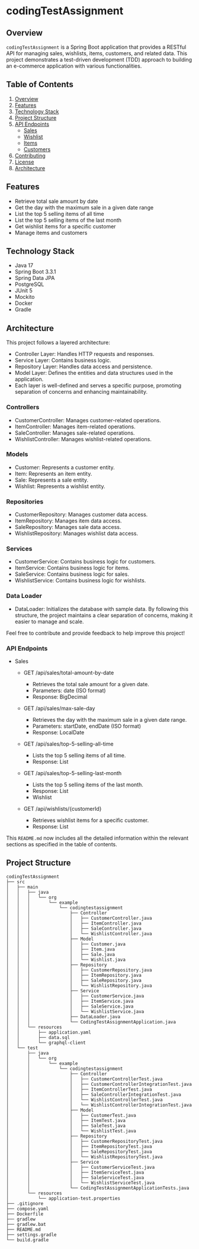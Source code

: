 # codingTestAssignment

## Overview

`codingTestAssignment` is a Spring Boot application that provides a RESTful API for managing sales, wishlists, items, customers, and related data. This project demonstrates a test-driven development (TDD) approach to building an e-commerce application with various functionalities.

## Table of Contents

1. [Overview](#overview)
2. [Features](#features)
3. [Technology Stack](#technology-stack)
4. [Project Structure](#project-structure)
5. [API Endpoints](#api-endpoints)
    - [Sales](#sales)
    - [Wishlist](#wishlist)
    - [Items](#items)
    - [Customers](#customers)
6. [Contributing](#contributing)
7. [License](#license)
8. [Architecture](#architecture)

## Features

- Retrieve total sale amount by date
- Get the day with the maximum sale in a given date range
- List the top 5 selling items of all time
- List the top 5 selling items of the last month
- Get wishlist items for a specific customer
- Manage items and customers

## Technology Stack

- Java 17
- Spring Boot 3.3.1
- Spring Data JPA
- PostgreSQL
- JUnit 5
- Mockito
- Docker
- Gradle

## Architecture
This project follows a layered architecture:

- Controller Layer: Handles HTTP requests and responses.
- Service Layer: Contains business logic.
- Repository Layer: Handles data access and persistence.
- Model Layer: Defines the entities and data structures used in the application.
- Each layer is well-defined and serves a specific purpose, promoting separation of concerns and enhancing maintainability.

### Controllers
- CustomerController: Manages customer-related operations.
- ItemController: Manages item-related operations.
- SaleController: Manages sale-related operations.
- WishlistController: Manages wishlist-related operations.
### Models
- Customer: Represents a customer entity.
- Item: Represents an item entity.
- Sale: Represents a sale entity.
- Wishlist: Represents a wishlist entity.
### Repositories
- CustomerRepository: Manages customer data access.
- ItemRepository: Manages item data access.
- SaleRepository: Manages sale data access.
- WishlistRepository: Manages wishlist data access.
### Services
- CustomerService: Contains business logic for customers.
- ItemService: Contains business logic for items.
- SaleService: Contains business logic for sales.
- WishlistService: Contains business logic for wishlists.
### Data Loader
- DataLoader: Initializes the database with sample data.
By following this structure, the project maintains a clear separation of concerns, making it easier to manage and scale.

Feel free to contribute and provide feedback to help improve this project!

### API Endpoints
- Sales
   - GET /api/sales/total-amount-by-date
      - Retrieves the total sale amount for a given date.
      - Parameters: date (ISO format)
      - Response: BigDecimal

   - GET /api/sales/max-sale-day
     - Retrieves the day with the maximum sale in a given date range.
     - Parameters: startDate, endDate (ISO format)
     - Response: LocalDate
     
  - GET /api/sales/top-5-selling-all-time
    - Lists the top 5 selling items of all time.
    - Response: List<Sale>

  - GET /api/sales/top-5-selling-last-month
    - Lists the top 5 selling items of the last month.
    - Response: List<Sale>
    - Wishlist

  - GET /api/wishlists/{customerId}
    - Retrieves wishlist items for a specific customer.
    - Response: List<Wishlist>


This `README.md` now includes all the detailed information within the relevant sections as specified in the table of contents.

## Project Structure

```plaintext
codingTestAssignment
├── src
│   ├── main
│   │   ├── java
│   │   │   └── org
│   │   │       └── example
│   │   │           └── codingtestassignment
│   │   │               ├── Controller
│   │   │               │   ├── CustomerController.java
│   │   │               │   ├── ItemController.java
│   │   │               │   ├── SaleController.java
│   │   │               │   └── WishlistController.java
│   │   │               ├── Model
│   │   │               │   ├── Customer.java
│   │   │               │   ├── Item.java
│   │   │               │   ├── Sale.java
│   │   │               │   └── Wishlist.java
│   │   │               ├── Repository
│   │   │               │   ├── CustomerRepository.java
│   │   │               │   ├── ItemRepository.java
│   │   │               │   ├── SaleRepository.java
│   │   │               │   └── WishlistRepository.java
│   │   │               ├── Service
│   │   │               │   ├── CustomerService.java
│   │   │               │   ├── ItemService.java
│   │   │               │   ├── SaleService.java
│   │   │               │   └── WishlistService.java
│   │   │               ├── DataLoader.java
│   │   │               └── CodingTestAssignmentApplication.java
│   │   └── resources
│   │       ├── application.yaml
│   │       ├── data.sql
│   │       └── graphql-client
│   └── test
│       ├── java
│       │   └── org
│       │       └── example
│       │           └── codingtestassignment
│       │               ├── Controller
│       │               │   ├── CustomerControllerTest.java
│       │               │   ├── CustomerControllerIntegrationTest.java
│       │               │   ├── ItemControllerTest.java
│       │               │   ├── SaleControllerIntegrationTest.java
│       │               │   └── WishlistControllerTest.java
│       │               │   └── WishlistControllerIntegrationTest.java
│       │               ├── Model
│       │               │   ├── CustomerTest.java
│       │               │   ├── ItemTest.java
│       │               │   ├── SaleTest.java
│       │               │   └── WishlistTest.java
│       │               ├── Repository
│       │               │   ├── CustomerRepositoryTest.java
│       │               │   ├── ItemRepositoryTest.java
│       │               │   ├── SaleRepositoryTest.java
│       │               │   └── WishlistRepositoryTest.java
│       │               ├── Service
│       │               │   ├── CustomerServiceTest.java
│       │               │   ├── ItemServiceTest.java
│       │               │   ├── SaleServiceTest.java
│       │               │   └── WishlistServiceTest.java
│       │               └── CodingTestAssignmentApplicationTests.java
│       └── resources
│           └── application-test.properties
├── .gitignore
├── compose.yaml
├── Dockerfile
├── gradlew
├── gradlew.bat
├── README.md
├── settings.gradle
└── build.gradle
